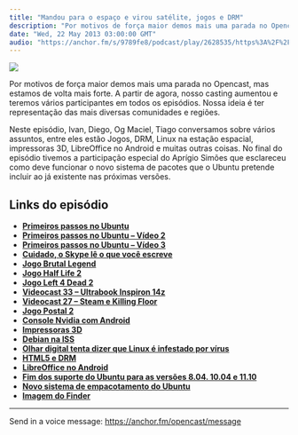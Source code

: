 ```yaml
---
title: "Mandou para o espaço e virou satélite, jogos e DRM"
description: "Por motivos de força maior demos mais uma parada no Opencast, mas estamos de volta mais forte. A partir de agora, nosso casting aumentou e teremos vár..."
date: "Wed, 22 May 2013 03:00:00 GMT"
audio: "https://anchor.fm/s/9789fe8/podcast/play/2628535/https%3A%2F%2Fd3ctxlq1ktw2nl.cloudfront.net%2Fproduction%2F2019-2-13%2F11236937-44100-2-b8eba95f4c43e.mp3"
---
```


![](https://d3sv2eduhewoas.cloudfront.net/episode/image/e795855df05a461bbd0a2238c28c1313.jpg)


Por motivos de força maior demos mais uma parada no Opencast, mas estamos de volta mais forte. A partir de agora, nosso casting aumentou e teremos vários participantes em todos os episódios. Nossa ideia é ter representação das mais diversas comunidades e regiões.


Neste episódio, Ivan, Diego, Og Maciel, Tiago conversamos sobre vários assuntos, entre eles estão Jogos, DRM, Linux na estação espacial, impressoras 3D, LibreOffice no Android e muitas outras coisas. No final do episódio tivemos a participação especial do Aprígio Simões que esclareceu como deve funcionar o novo sistema de pacotes que o Ubuntu pretende incluir ao já existente nas próximas versões.


**Links do episódio**
---------------------


* [**Primeiros passos no Ubuntu**](http://www.ubuntero.com.br/2013/04/videocast-32-primeiros-passos-no-ubuntu/)
* [**Primeiros passos no Ubuntu – Vídeo 2**](http://www.ubuntero.com.br/2013/05/videocast-34-primeiros-passos-no-ubuntu-2/)
* [**Primeiros passos no Ubuntu – Vídeo 3**](http://www.ubuntero.com.br/2013/05/videocast-34-primeiros-passos-no-ubuntu-3/)
* [**Cuidado, o Skype lê o que você escreve**](http://www.revista.espiritolivre.org/use-o-skype-com-cuidado-a-microsoft-esta-lendo-tudo-o-que-voce-escreve)
* [**Jogo Brutal Legend**](http://store.steampowered.com/app/225260/)
* [**Jogo Half Life 2**](http://store.steampowered.com/app/220/)
* [**Jogo Left 4 Dead 2**](http://store.steampowered.com/app/550/)
* [**Videocast 33 – Ultrabook Inspiron 14z**](http://www.ubuntero.com.br/2013/05/videocast-33-ultrabook-inspiron-14z/)
* [**Videocast 27 – Steam e Killing Floor**](http://www.ubuntero.com.br/2013/03/videocast-27-steam-e-killing-floor/)
* [**Jogo Postal 2**](http://store.steampowered.com/app/223470)
* [**Console Nvidia com Android**](http://digitaldrops.com.br/drops/2013/05/console-de-games-portatil-nvidia-shield.html)
* [**Impressoras 3D**](http://meiobit.com/123085/departamento-de-estado-norte-americano-manda-retirar-esquemas-da-liberator-da-internet/)
* [**Debian na ISS**](http://br-linux.org/2013/pcs-da-nasa-na-iss-agora-rodam-debian/)
* [**Olhar digital tenta dizer que Linux é infestado por vírus**](http://olhardigital.uol.com.br/produtos/central_de_videos/linux-e-mac-nao-estao-imunes-a-virus)
* [**HTML5 e DRM**](http://br-linux.org/2013/html5-w3c-prossegue-com-plano-de-drm-desenvolvido-pelo-google-ms-e-netflix/)
* [**LibreOffice no Android**](http://br-linux.org/2013/video-libreoffice-na-plataforma-android/)
* [**Fim dos suporte do Ubuntu para as versões 8.04. 10.04 e 11.10**](http://br-linux.org/2013/fim-do-suporte-ubuntu-11-10-ubuntu-10-04-desktop-e-ubuntu-8-04-server/)
* [**Novo sistema de empacotamento do Ubuntu**](http://br-linux.org/2013/click-ubuntu-pode-adotar-novo-formato-de-pacotes/)
* [**Imagem do Finder**](http://www.ofzenandcomputing.com/wp-content/uploads/2007/09/finder-window.png)



--- 

Send in a voice message: https://anchor.fm/opencast/message